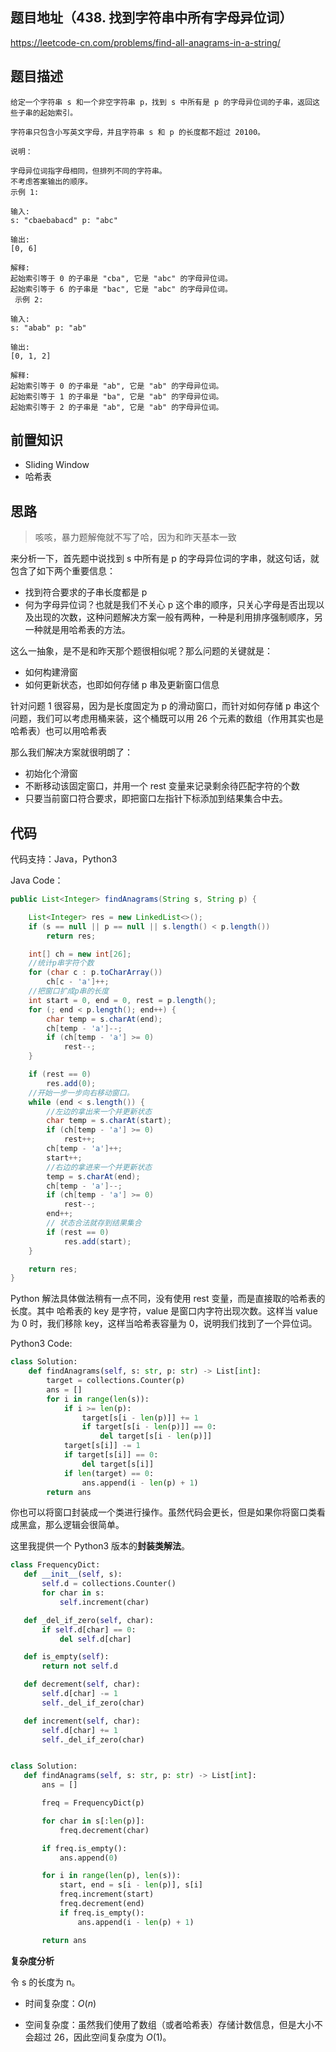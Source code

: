 ## 题目地址（438. 找到字符串中所有字母异位词）

https://leetcode-cn.com/problems/find-all-anagrams-in-a-string/

## 题目描述

```
给定一个字符串 s 和一个非空字符串 p，找到 s 中所有是 p 的字母异位词的子串，返回这些子串的起始索引。

字符串只包含小写英文字母，并且字符串 s 和 p 的长度都不超过 20100。

说明：

字母异位词指字母相同，但排列不同的字符串。
不考虑答案输出的顺序。
示例 1:

输入:
s: "cbaebabacd" p: "abc"

输出:
[0, 6]

解释:
起始索引等于 0 的子串是 "cba", 它是 "abc" 的字母异位词。
起始索引等于 6 的子串是 "bac", 它是 "abc" 的字母异位词。
 示例 2:

输入:
s: "abab" p: "ab"

输出:
[0, 1, 2]

解释:
起始索引等于 0 的子串是 "ab", 它是 "ab" 的字母异位词。
起始索引等于 1 的子串是 "ba", 它是 "ab" 的字母异位词。
起始索引等于 2 的子串是 "ab", 它是 "ab" 的字母异位词。
```

## 前置知识

- Sliding Window
- 哈希表

## 思路

> 咳咳，暴力题解俺就不写了哈，因为和昨天基本一致

来分析一下，首先题中说找到 s 中所有是 p 的字母异位词的字串，就这句话，就包含了如下两个重要信息：

- 找到符合要求的子串长度都是 p
- 何为字母异位词？也就是我们不关心 p 这个串的顺序，只关心字母是否出现以及出现的次数，这种问题解决方案一般有两种，一种是利用排序强制顺序，另一种就是用哈希表的方法。

这么一抽象，是不是和昨天那个题很相似呢？那么问题的关键就是：

- 如何构建滑窗
- 如何更新状态，也即如何存储 p 串及更新窗口信息

针对问题 1 很容易，因为是长度固定为 p 的滑动窗口，而针对如何存储 p 串这个问题，我们可以考虑用桶来装，这个桶既可以用 26 个元素的数组（作用其实也是哈希表）也可以用哈希表

那么我们解决方案就很明朗了：

- 初始化个滑窗
- 不断移动该固定窗口，并用一个 rest 变量来记录剩余待匹配字符的个数
- 只要当前窗口符合要求，即把窗口左指针下标添加到结果集合中去。

## 代码

代码支持：Java，Python3

Java Code：

```java
public List<Integer> findAnagrams(String s, String p) {

    List<Integer> res = new LinkedList<>();
    if (s == null || p == null || s.length() < p.length())
        return res;

    int[] ch = new int[26];
    //统计p串字符个数
    for (char c : p.toCharArray())
        ch[c - 'a']++;
    //把窗口扩成p串的长度
    int start = 0, end = 0, rest = p.length();
    for (; end < p.length(); end++) {
        char temp = s.charAt(end);
        ch[temp - 'a']--;
        if (ch[temp - 'a'] >= 0)
            rest--;
    }

    if (rest == 0)
        res.add(0);
    //开始一步一步向右移动窗口。
    while (end < s.length()) {
        //左边的拿出来一个并更新状态
        char temp = s.charAt(start);
        if (ch[temp - 'a'] >= 0)
            rest++;
        ch[temp - 'a']++;
        start++;
        //右边的拿进来一个并更新状态
        temp = s.charAt(end);
        ch[temp - 'a']--;
        if (ch[temp - 'a'] >= 0)
            rest--;
        end++;
        // 状态合法就存到结果集合
        if (rest == 0)
            res.add(start);
    }

    return res;
}
```

Python 解法具体做法稍有一点不同，没有使用 rest 变量，而是直接取的哈希表的长度。其中 哈希表的 key 是字符，value 是窗口内字符出现次数。这样当 value 为 0 时，我们移除 key，这样当哈希表容量为 0，说明我们找到了一个异位词。

Python3 Code:

```py
class Solution:
    def findAnagrams(self, s: str, p: str) -> List[int]:
        target = collections.Counter(p)
        ans = []
        for i in range(len(s)):
            if i >= len(p):
                target[s[i - len(p)]] += 1
                if target[s[i - len(p)]] == 0:
                    del target[s[i - len(p)]]
            target[s[i]] -= 1
            if target[s[i]] == 0:
                del target[s[i]]
            if len(target) == 0:
                ans.append(i - len(p) + 1)
        return ans
```

你也可以将窗口封装成一个类进行操作。虽然代码会更长，但是如果你将窗口类看成黑盒，那么逻辑会很简单。

这里我提供一个 Python3 版本的**封装类解法**。

```py
class FrequencyDict:
   def __init__(self, s):
       self.d = collections.Counter()
       for char in s:
           self.increment(char)

   def _del_if_zero(self, char):
       if self.d[char] == 0:
           del self.d[char]

   def is_empty(self):
       return not self.d

   def decrement(self, char):
       self.d[char] -= 1
       self._del_if_zero(char)

   def increment(self, char):
       self.d[char] += 1
       self._del_if_zero(char)


class Solution:
   def findAnagrams(self, s: str, p: str) -> List[int]:
       ans = []

       freq = FrequencyDict(p)

       for char in s[:len(p)]:
           freq.decrement(char)

       if freq.is_empty():
           ans.append(0)

       for i in range(len(p), len(s)):
           start, end = s[i - len(p)], s[i]
           freq.increment(start)
           freq.decrement(end)
           if freq.is_empty():
               ans.append(i - len(p) + 1)

       return ans
```

**复杂度分析**

令 s 的长度为 n。

- 时间复杂度：$O(n)$

- 空间复杂度：虽然我们使用了数组（或者哈希表）存储计数信息，但是大小不会超过 26，因此空间复杂度为 $O(1)$。
